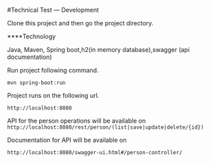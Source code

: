 #Technical Test — Development


Clone this project and then go the project directory.

****Technology

Java, Maven, Spring boot,h2(in memory database),swagger 
(api documentation)

Run project following command.

`mvn spring-boot:run`

Project runs on the following url. 

`http://localhost:8080`

API for the person operations will be available on
`
http://localhost:8080/rest/person/(list|save|update|delete/{id})`

Documentation for API will be available on 

`http://localhost:8080/swagger-ui.html#/person-controller/`